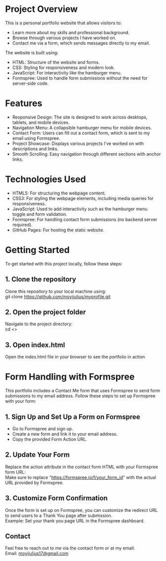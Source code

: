 # **Project Overview** <br>
This is a personal portfolio website that allows visitors to:
* Learn more about my skills and professional background.
* Browse through various projects I have worked on.
* Contact me via a form, which sends messages directly to my email.

The website is built using:
* HTML: Structure of the website and forms.
* CSS: Styling for responsiveness and modern look.
* JavaScript: For interactivity like the hamburger menu.
* Formspree: Used to handle form submissions without the need for server-side code.

# **Features** <br>
* Responsive Design: The site is designed to work across desktops, tablets, and mobile devices.
* Navigation Menu: A collapsible hamburger menu for mobile devices.
* Contact Form: Users can fill out a contact form, which is sent to my email using Formspree.
* Project Showcase: Displays various projects I’ve worked on with descriptions and links.
* Smooth Scrolling: Easy navigation through different sections with anchor links.

# **Technologies Used** <br>
* HTML5: For structuring the webpage content.
* CSS3: For styling the webpage elements, including media queries for responsiveness.
* JavaScript: Used to add interactivity such as the hamburger menu toggle and form validation.
* Formspree: For handling contact form submissions (no backend server required).
* GitHub Pages: For hosting the static website.

# **Getting Started**
To get started with this project locally, follow these steps:
## **1. Clone the repository** 
Clone this repository to your local machine using:<br>
git clone https://github.com/moyijulius/myprofile.git

## **2. Open the project folder**
Navigate to the project directory:<br>
cd <<your directory>>
## **3. Open index.html**
Open the index.html file in your browser to see the portfolio in action

# **Form Handling with Formspree**
This portfolio includes a Contact Me form that uses Formspree to send form submissions to my email address. Follow these steps to set up Formspree with your form:
## **1. Sign Up and Set Up a Form on Formspree**
* Go to Formspree and sign up.
* Create a new form and link it to your email address.
* Copy the provided Form Action URL.
## **2. Update Your Form**
Replace the action attribute in the contact form HTML with your Formspree form URL:<br>
Make sure to replace "https://formspree.io/f/your_form_id" with the actual URL provided by Formspree.<br>

## **3. Customize Form Confirmation**
Once the form is set up on Formspree, you can customize the redirect URL to send users to a Thank You page after submission.<br>
Example: Set your thank you page URL in the Formspree dashboard.<br>

## **Contact**
Feel free to reach out to me via the contact form or at my email:<br>
Email: moyijulius17@gmail.com
